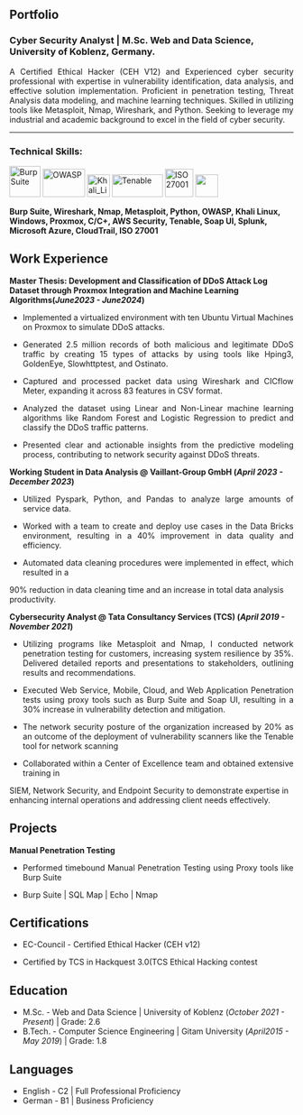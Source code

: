 ## Portfolio

### Cyber Security Analyst | M.Sc. Web and Data Science, University of Koblenz, Germany.

<p align='justify'>A Certified Ethical Hacker (CEH V12) and Experienced cyber security professional with expertise in vulnerability identification, data analysis, and effective solution implementation. Proficient in penetration testing, Threat Analysis data modeling, and machine learning techniques. Skilled in utilizing tools like Metasploit, Nmap, Wireshark, and Python. Seeking to leverage my industrial and academic background to excel in the field of cyber security.</p>

---

### Technical Skills:
<p align='justify'>

  <img src='https://jacobriggs.io/tools/app/web/upload/large/3_eedab2dbcde47a63f847af0a612d1f8d.png' alt="Burp Suite" width='auto' height="55">
  <img src="https://i0.wp.com/securityaffairs.com/wp-content/uploads/2023/08/image-8.png?fit=1000%2C348&ssl=1" alt="OWASP" width="75" height="50"/>
  <img src="https://upload.wikimedia.org/wikipedia/commons/thumb/4/4b/Kali_Linux_2.0_wordmark.svg/1024px-Kali_Linux_2.0_wordmark.svg.png" alt="Khali_Linux" width='auto' height="40"/>
  <img src="https://upload.wikimedia.org/wikipedia/en/a/a6/Tenable%2C_Inc.logo.png" alt="Tenable" width="90" height="40"/>
  <img src='https://vigilant.blob.core.windows.net/assets/images/big-iso-logo-new.png' height='50' width='auto' alt="ISO 27001">
  <img src="https://upload.wikimedia.org/wikipedia/commons/c/c3/Python-logo-notext.svg" width="40" height="40">
</p>

<strong align='justify'> Burp Suite, Wireshark, Nmap, Metasploit, Python, OWASP, Khali Linux, Windows, Proxmox, C/C+, AWS Security, Tenable, Soap UI, Splunk, Microsoft Azure, CloudTrail, ISO 27001 </strong>


## Work Experience

**Master Thesis: Development and Classification of DDoS Attack Log Dataset through Proxmox Integration and Machine Learning Algorithms(_June2023 - June2024_)**
- <p align='justify'> Implemented a virtualized environment with ten Ubuntu Virtual Machines on Proxmox to simulate DDoS attacks. </p>
- <p align='justify'> Generated 2.5 million records of both malicious and legitimate DDoS traffic by creating 15 types of attacks by using tools like Hping3, GoldenEye, Slowhttptest, and Ostinato. </p>
- <p align='justify'> Captured and processed packet data using Wireshark and CICflow Meter, expanding it across 83 features in CSV format. </p>
- <p align='justify'> Analyzed the dataset using Linear and Non-Linear machine learning algorithms like Random Forest and Logistic Regression to predict and classify the DDoS traffic patterns. </p>
- <p align='justify'> Presented clear and actionable insights from the predictive modeling process, contributing to network security against DDoS threats. </p>


**Working Student in Data Analysis  @ Vaillant-Group GmbH (_April 2023 - December 2023_)**
- <p align='justify'> Utilized Pyspark, Python, and Pandas to analyze large amounts of service data. </p>
- <p align='justify'> Worked with a team to create and deploy use cases in the Data Bricks environment, resulting in a 40% improvement in data quality and efficiency. </p>
- <p align='justify'>	Automated data cleaning procedures were implemented in effect, which resulted in a 
90% reduction in data cleaning time and an increase in total data analysis productivity. </p>

**Cybersecurity Analyst @ Tata Consultancy Services (TCS) (_April 2019 - November 2021_)**
- <p align='justify'> Utilizing programs like Metasploit and Nmap, I conducted network penetration testing for customers, increasing system resilience by 35%. Delivered detailed reports and presentations to stakeholders, outlining results and recommendations. </p>
- <p align='justify'> Executed Web Service, Mobile, Cloud, and Web Application Penetration tests using proxy tools such as Burp Suite and Soap UI, resulting in a 30% increase in vulnerability detection and mitigation. </p>
- <p align='justify'> The network security posture of the organization increased by 20% as an outcome of the deployment of vulnerability scanners like the Tenable tool for network scanning </p>
- <p align='justify'> Collaborated within a Center of Excellence team and obtained extensive training in 
SIEM, Network Security, and Endpoint Security to demonstrate expertise in 
enhancing internal operations and addressing client needs effectively. </p>


## Projects
**Manual Penetration Testing**
- <p align='justify'>Performed timebound Manual Penetration Testing using Proxy tools like Burp Suite</p>
- <p align='justify'> Burp Suite | SQL Map | Echo | Nmap </p>

## Certifications
- <p align='justify'> EC-Council - Certified Ethical Hacker (CEH v12) </p>
- <p align='justify'> Certified by TCS in Hackquest 3.0(TCS Ethical Hacking contest </p>

## Education
- M.Sc. - Web and Data Science | University of Koblenz (_October 2021 - Present_)  |  Grade: 2.6					       		
- B.Tech. - Computer Science Engineering | Gitam University (_April2015 - May 2019_)  |  Grade: 1.8


## Languages
- English - C2 | Full Professional Proficiency
- German - B1 | Business Proficiency
